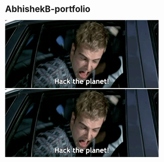 # AbhishekB-portfolio
![hekur](https://github.com/0xBash/AbhishekB-portfolio/blob/main/hacktheplanet.gif)![hekur](https://github.com/0xBash/AbhishekB-portfolio/blob/main/hacktheplanet.gif)
